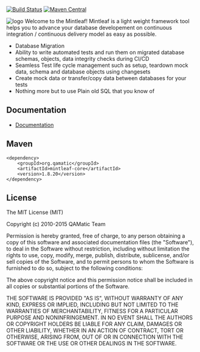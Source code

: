 [![Build Status](https://travis-ci.org/qamatic/mintleaf.svg?branch=master)](https://travis-ci.org/qamatic/mintleaf)  [![Maven Central](https://maven-badges.herokuapp.com/maven-central/org.qamatic/mintleaf-core/badge.svg?style=plastic)](https://maven-badges.herokuapp.com/maven-central/org.qamatic/mintleaf-core)

![logo](https://github.com/qamatic/mintleaf/blob/master/doc/source/images/logosimple.png)
Welcome to the Mintleaf! Mintleaf is a light weight framework tool helps you to advance your database developement on continuous integration / continuous delivery model as easy as possible.


- Database Migration
- Ability to write automated tests and run them on migrated database schemas, objects, data integrity checks during CI/CD
- Seamless Test life cycle management such as setup, teardown mock data, schema and database objects using changesets
- Create mock data or transfer/copy data between databases for your tests
- Nothing more but to use Plain old SQL that you know of

## Documentation

- [Documentation](https://qamatic.github.io/mintleaf/)

## Maven 
    <dependency>
        <groupId>org.qamatic</groupId>
        <artifactId>mintleaf-core</artifactId>
        <version>1.8.20</version>
    </dependency>

## License

The MIT License (MIT)

Copyright (c) 2010-2015 QAMatic Team

Permission is hereby granted, free of charge, to any person obtaining a copy
of this software and associated documentation files (the "Software"), to deal
in the Software without restriction, including without limitation the rights
to use, copy, modify, merge, publish, distribute, sublicense, and/or sell
copies of the Software, and to permit persons to whom the Software is
furnished to do so, subject to the following conditions:

The above copyright notice and this permission notice shall be included in all
copies or substantial portions of the Software.

THE SOFTWARE IS PROVIDED "AS IS", WITHOUT WARRANTY OF ANY KIND, EXPRESS OR
IMPLIED, INCLUDING BUT NOT LIMITED TO THE WARRANTIES OF MERCHANTABILITY,
FITNESS FOR A PARTICULAR PURPOSE AND NONINFRINGEMENT. IN NO EVENT SHALL THE
AUTHORS OR COPYRIGHT HOLDERS BE LIABLE FOR ANY CLAIM, DAMAGES OR OTHER
LIABILITY, WHETHER IN AN ACTION OF CONTRACT, TORT OR OTHERWISE, ARISING FROM,
OUT OF OR IN CONNECTION WITH THE SOFTWARE OR THE USE OR OTHER DEALINGS IN THE
SOFTWARE.

